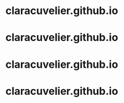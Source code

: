 # claracuvelier.github.io
# claracuvelier.github.io
# claracuvelier.github.io
# claracuvelier.github.io
